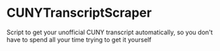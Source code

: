 # CUNYTranscriptScraper
Script to get your unofficial CUNY transcript automatically, so you don't have to spend all your time trying to get it yourself
